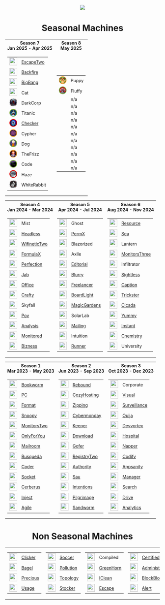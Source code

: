 <p align="center">
<img src="https://media2.giphy.com/media/v1.Y2lkPTc5MGI3NjExc3Rma2cwdTY0Y2FwcTVmZW9md2NpcjV5bG8zM3Iyc29tenl0ejd3dSZlcD12MV9pbnRlcm5hbF9naWZfYnlfaWQmY3Q9cw/V9OsQgyaVeJ9Rxf0jH/giphy.webp" class="centerAlign" style="width:30%">
</p>

<div align="center">

# Seasonal Machines

<table>
<tr>
  <th>Season 7 <br>Jan 2025 - Apr 2025</th>
  <th>Season 8 <br>May 2025</th>
</tr>
<tr>
<td>
  
| | |
| --- | --- |
| <img src="icons/s7/d5fcf2425893a73cf137284e2de580e1.webp" height="25px" width="25px"> | [EscapeTwo](https://github.com/purplestormctf/Writeups/blob/main/htb/machines/EscapeTwo/EscapeTwo.md) |
| <img src="icons/s7/aa0a93908243c51fe21e691fc6571911.webp" height="25px" width="25px"> | [Backfire](https://github.com/purplestormctf/Writeups/blob/main/htb/machines/Backfire/Backfire.md) |
| <img src="icons/s7/2d22afd496c5ae6f6c51ca24bf3719e1.webp" height="25px" width="25px"> | [BigBang](https://github.com/purplestormctf/Writeups/blob/main/htb/machines/BigBang/syro/BigBang.md) |
| <img src="icons/s7/bf7ae27f4e0ce1703bdd10d538334d9e.webp" height="25px" width="25px"> | Cat |
| <img src="icons/s7/93fba06a4780b65be5a5a4f9512b8e78.webp" height="25px" width="25px"> | DarkCorp |
| <img src="icons/s7/eb5942ec56dd9b6feb06dcf8af8aefc6.webp" height="25px" width="25px"> | Titanic |
| <img src="icons/s7/afe87a33205a5ffd978c805aa93488a9.webp" height="25px" width="25px"> | [Checker](https://github.com/purplestormctf/Writeups/blob/main/htb/machines/Checker/Checker.md) |
| <img src="icons/s7/765cd4be6f3a366ca83c7ea60bbcaaa8.webp" height="25px" width="25px"> | Cypher |
| <img src="icons/s7/426830ea2ae4f05f7892ad89195f8276.webp" height="25px" width="25px"> | Dog |
| <img src="icons/s7/c91ef1b641cf88156c7a9d3793d54216.webp" height="25px" width="25px"> | TheFrizz |
| <img src="icons/s7/55cc3528cd7ad96f67c4f0c715efe286.webp" height="25px" width="25px"> | Code |
| <img src="icons/s7/44e14228c6a208714eda356bda7624a8.webp" height="25px" width="25px"> | Haze |
| <img src="icons/s7/acf63a6d45ca722a8203fe4ab82007a6.webp" height="25px" width="25px"> | WhiteRabbit |

</td>
<td>
  
| | |
| --- | --- |
| <img src="icons/s8/6a127b39657062e42c1a8dfdcd23475d.webp" height="25px" width="25px"> | Puppy |
| <img src="icons/s8/ef8fc92ac7cccd8afa4412241432f064.webp" height="25px" width="25px"> | Fluffy |
|  | n/a |
|  | n/a |
|  | n/a |
|  | n/a |
|  | n/a |
|  | n/a |
|  | n/a |
|  | n/a |
|  | n/a |
|  | n/a |
|  | n/a |

</td>

<table>
<tr>
  <th>Season 4 <br>Jan 2024 - Mar 2024</th>
  <th>Season 5 <br>Apr 2024 - Jul 2024</th>
  <th>Season 6 <br>Aug 2024 - Nov 2024</th>
</tr>
<tr>
<td>

| | |
| --- | --- |
| <img src="icons/s4/84669b838a8633d26f4a2d90a6069f7e.webp" height="25px" width="25px"> | Mist |
| <img src="icons/s4/26e076db204a74b99390e586d7ebcf8c.webp" height="25px" width="25px"> | [Headless](https://github.com/purplestormctf/Writeups/blob/main/htb/machines/Headless/Headless.md) |
| <img src="icons/s4/16c5889acc1ca177c6b343c76bebcdaf.webp" height="25px" width="25px"> | [WifineticTwo ](https://github.com/purplestormctf/Writeups/blob/main/htb/machines/WifineticTwo/WifineticTwo.md) |
| <img src="icons/s4/897faece9f60bf69d8e109833f63da48.webp" height="25px" width="25px"> | [FormulaX](https://github.com/purplestormctf/Writeups/blob/main/htb/machines/FormulaX/FormulaX.md) |
| <img src="icons/s4/57fc0f58916cb3ed8e793db071769d70.webp" height="25px" width="25px"> | [Perfection](https://github.com/purplestormctf/Writeups/blob/main/htb/machines/Perfection/Perfection.md) |
| <img src="icons/s4/e809e8df8d66ec8bb2ca3bbcc1942de7.webp" height="25px" width="25px"> | [Jab](https://github.com/purplestormctf/Writeups/blob/main/htb/machines/Jab/Jab.md) |
| <img src="icons/s4/2cdef06b99725f3dcce38431a95b7b77.webp" height="25px" width="25px"> | [Office](https://github.com/purplestormctf/Writeups/blob/main/htb/machines/Office/Office.md) |
| <img src="icons/s4/c01c8813bfc7795ae0717bbee7b407d1.png" height="25px" width="25px"> | [Crafty](https://github.com/purplestormctf/Writeups/blob/main/htb/machines/Crafty/Crafty.md) |
| <img src="icons/s4/e43c6cdfe71e56188e5c2c4f39f5c180.png" height="25px" width="25px"> | Skyfall |
| <img src="icons/s4/a36f80aa6bc43863512ec9537c4366c9.png" height="25px" width="25px"> | [Pov](https://github.com/purplestormctf/Writeups/tree/main/htb/machines/pov/pov_writeup.md) |
| <img src="icons/s4/c31f19a4d6a3be17987a3ef98e2446a5.png" height="25px" width="25px"> | [Analysis](https://github.com/purplestormctf/Writeups/blob/main/htb/machines/analysis/analysis_writeup.md) |
| <img src="icons/s4/d4988810825d26acb2e84ca0ac9feaf4.png" height="25px" width="25px"> | [Monitored](https://github.com/purplestormctf/Writeups/blob/main/htb/machines/monitored/monitored_writeup.md) |
| <img src="icons/s4/1919b64800f6676d0c0d285a9d664cee.png" height="25px" width="25px"> | [Bizness](https://github.com/purplestormctf/Writeups/blob/main/htb/machines/bizness/bizness_writeup.md) |

</td>
<td>

| | |
| --- | --- |
| <img src="icons/s5/38f90738d0433b8adf27036f18ecf91e.webp" height="25px" width="25px"> | Ghost |
| <img src="icons/s5/3ec233f1bf70b096a66f8a452e7cd52f.webp" height="25px" width="25px"> | [PermX](https://github.com/purplestormctf/Writeups/blob/main/htb/machines/PermX/PermX.md) |
| <img src="icons/s5/3ad1911c18a46af0d6967aef8521989c.webp" height="25px" width="25px"> | Blazorized |
| <img src="icons/s5/e6052efa31516d5aa9c78831509bcedd.webp" height="25px" width="25px"> | Axlle |
| <img src="icons/s5/a466db5ce4f7aaea98f588d1cb71a0aa.webp" height="25px" width="25px"> | [Editorial](https://github.com/purplestormctf/Writeups/blob/main/htb/machines/Editorial/Editorial.md) |
| <img src="icons/s5/344998b24aad421410cabf912d3dc3af.webp" height="25px" width="25px"> | [Blurry](https://github.com/purplestormctf/Writeups/blob/main/htb/machines/Blurry/Blurry.md) |
| <img src="icons/s5/cc3c525e7837e7e95d0da9b6596e7a30.webp" height="25px" width="25px"> | [Freelancer](https://github.com/purplestormctf/Writeups/blob/main/htb/machines/Freelancer/Freelancer.md) |
| <img src="icons/s5/7768afed979c9abe917b0c20df49ceb8.webp" height="25px" width="25px"> | [BoardLight](https://github.com/purplestormctf/Writeups/blob/main/htb/machines/BoardLight/BoardLight.md) |
| <img src="icons/s5/a878db048e3cb6ba0e4a467bb705e145.webp" height="25px" width="25px"> | [MagicGardens](https://github.com/purplestormctf/Writeups/blob/main/htb/machines/MagicGardens/MagicGardens.md) |
| <img src="icons/s5/a2c2bd7b4e98ff8b782ed590896305a1.webp" height="25px" width="25px"> | SolarLab |
| <img src="icons/s5/cedb2f991409f9f39b55b04513f6b102.webp" height="25px" width="25px"> | [Mailing](https://github.com/purplestormctf/Writeups/blob/main/htb/machines/Mailing/Mailing.md) |
| <img src="icons/s5/464537cc0d3e9962fc598767bff7b1f1.webp" height="25px" width="25px"> | Intuition |
| <img src="icons/s5/029d258b4444bc4226b90b1f8f27d086.webp" height="25px" width="25px"> | [Runner](https://github.com/purplestormctf/Writeups/blob/main/htb/machines/Runner/Runner.md) |

</td>
<td>
  
| | |
| --- | --- |
| <img src="icons/s6/e83ac2321955bd2e0beb788d47fa5ae9.webp" height="25px" width="25px"> | [Resource](https://github.com/purplestormctf/Writeups/blob/main/htb/machines/Resource/Resource.md) |
| <img src="icons/s6/0011f6725aed869f8683589cb08c90d0.webp" height="25px" width="25px"> | [Sea](https://github.com/purplestormctf/Writeups/blob/main/htb/machines/Sea/Sea.md) |
| <img src="icons/s6/d2e8271977fdc3f13bee7d7ab48954ca.webp" height="25px" width="25px"> | Lantern |
| <img src="icons/s6/a9c8709743c935ae079e3b04d9304c99.webp" height="25px" width="25px"> | [MonitorsThree](https://github.com/purplestormctf/Writeups/blob/main/htb/machines/MonitorsThree/MonitorsThree.md) |
| <img src="icons/s6/dc36c40fe951cf7f32a84f3da1b43ce8.webp" height="25px" width="25px"> | Infiltrator |
| <img src="icons/s6/f96160a20e9cf0138885238444b47404.webp" height="25px" width="25px"> | [Sightless](https://github.com/purplestormctf/Writeups/blob/main/htb/machines/Sightless/Sightless.md) |
| <img src="icons/s6/d3cb6edd2a219f122696655d0015b101.webp" height="25px" width="25px"> | [Caption](https://github.com/purplestormctf/Writeups/blob/main/htb/machines/Caption/Caption.md) |
| <img src="icons/s6/0eff5f0d7d2208024e519e5abfb132d0.webp" height="25px" width="25px"> | [Trickster](https://github.com/purplestormctf/Writeups/blob/main/htb/machines/Trickster/Trickster.md) |
| <img src="icons/s6/79616a32a057e5e672dadb51bb96dd04.webp" height="25px" width="25px"> | [Cicada](https://github.com/purplestormctf/Writeups/blob/main/htb/machines/Cicada/Cicada.md) |
| <img src="icons/s6/5ca57613886666c4c33ef23876b3f054.webp" height="25px" width="25px"> | [Yummy](https://github.com/purplestormctf/Writeups/blob/main/htb/machines/Yummy/Yummy.md) |
| <img src="icons/s6/8e9f11a3cceeb4f69e659ed31347cc77.webp" height="25px" width="25px"> | [Instant](https://github.com/purplestormctf/Writeups/blob/main/htb/machines/Instant/Instant.md) |
| <img src="icons/s6/b8f3d660af2d3ed0929eb119e33526cf.webp" height="25px" width="25px"> | [Chemistry](https://github.com/purplestormctf/Writeups/blob/main/htb/machines/Chemistry/Chemistry.md) |
| <img src="icons/s6/1d7d081a4ea7d6b2ad0fc231599f9edd.webp" height="25px" width="25px"> | University |

</td>
</tr>
</table>

<table>
<tr>
  <th>Season 1 <br>Mar 2023 - May 2023</th>
  <th>Season 2 <br>Jun 2023 - Sep 2023</th>
  <th>Season 3 <br>Oct 2023 - Dec 2023</th>
</tr>
<tr>
<td>
  
| | |
| --- | --- |
| <img src="icons/s1/f0c89af6ee134e1b432d95e4528cf0cd.png" height="25px" width="25px"> | [Bookworm](https://github.com/purplestormctf/Writeups/tree/main/htb/machines/Bookworm/Bookworm.md) | 
| <img src="icons/s1/6d08e5f1919c77c0497213377f635e08.png" height="25px" width="25px"> | [PC](https://github.com/purplestormctf/Writeups/blob/main/htb/machines/pc/pc_writeup.md) |
| <img src="icons/s1/acdbb2202a5db5ed5103524fb80cf9cd.png" height="25px" width="25px"> | [Format](https://github.com/purplestormctf/Writeups/blob/main/htb/machines/format/format_writeup.md) |
| <img src="icons/s1/dad63a6e9acecb328beab54e35644220.png" height="25px" width="25px"> | [Snoopy](https://github.com/purplestormctf/Writeups/tree/main/htb/machines/Snoopy/Snoopy.md) |
| <img src="icons/s1/b55987f8ef9a42df2ad4b4c096e3824d.png" height="25px" width="25px"> | [MonitorsTwo](https://github.com/purplestormctf/Writeups/blob/main/htb/machines/monitorstwo/monitorstwo_writeup.md) |
| <img src="icons/s1/5147467f5bb0d84eff614fd4ef2f7c23.png" height="25px" width="25px"> | [OnlyForYou](https://github.com/purplestormctf/Writeups/tree/main/htb/machines/OnlyForYou/OnlyForYou.md) |
| <img src="icons/s1/2d055b1ccac1cebea1cb624e77ab4ded.png" height="25px" width="25px"> | [Mailroom](https://github.com/purplestormctf/Writeups/tree/main/htb/machines/Mailroom/Mailroom.md) |
| <img src="icons/s1/a6942ab57b6a79f71240420442027334.png" height="25px" width="25px"> | [Busqueda](https://github.com/purplestormctf/Writeups/blob/main/htb/machines/busqueda/busqueda_writeup_hacking_thursday.md) |
| <img src="icons/s1/30fc6acef9d23aa9fd71277123c64f24.png" height="25px" width="25px"> | [Coder](https://github.com/purplestormctf/Writeups/blob/main/htb/machines/coder/Coder.md) |
| <img src="icons/s1/9a73cabc03399aaac0640a0148e3a371.png" height="25px" width="25px"> | [Socket](https://github.com/purplestormctf/Writeups/tree/main/htb/machines/Socket/Socket.md) |
| <img src="icons/s1/0ec0d1f3e6e5f8602892e310c28079e6.png" height="25px" width="25px"> | [Cerberus](https://github.com/purplestormctf/Writeups/blob/main/htb/machines/Cerberus/Cerberus.md) |
| <img src="icons/s1/285ba8819710b6ae1f67bc0e5914ffd9.png" height="25px" width="25px"> | [Inject](https://github.com/purplestormctf/Writeups/blob/main/htb/machines/inject/inject_writeup_hacking_thursday.md) |
| <img src="icons/s1/8fa064016362fbfce91b5de54b7e7f7e.webp" height="25px" width="25px"> | [Agile](https://github.com/purplestormctf/Writeups/tree/main/htb/machines/Agile/Agile.md) |

</td>
<td>
  
| | |
| --- | --- |
| <img src="icons/s2/2ad5dcb2fb97e40f5e88a0d6fc569bdd.png" height="25px" width="25px"> | [Rebound](https://github.com/purplestormctf/Writeups/blob/main/htb/machines/rebound/rebound_writeup.md) |
| <img src="icons/s2/eaed7cd01e84ef5c6ec7d949d1d61110.png" height="25px" width="25px"> | [CozyHosting](https://github.com/purplestormctf/Writeups/blob/main/htb/machines/cozyhosting/cozyhosting_writeup.md) |
| <img src="icons/s2/03e875ef2a39c9a2bd7538b3cfcd9b8a.png" height="25px" width="25px"> | [Zipping](https://github.com/purplestormctf/Writeups/blob/main/htb/machines/zipping/zipping_writeup.md) |
| <img src="icons/s2/38a821c5dd3aa320904bb4b068601e9b.png" height="25px" width="25px"> | [Cybermonday](https://github.com/purplestormctf/Writeups/blob/main/htb/machines/cybermonday/cybermonday_writeup.md) |
| <img src="icons/s2/b56a5742b99e2568fa167765b1323370.png" height="25px" width="25px"> | [Keeper](https://github.com/purplestormctf/Writeups/blob/main/htb/machines/keeper/keeper_writeup.md) |
| <img src="icons/s2/524874d3b6fc2574ee2f6293f2bff5de.png" height="25px" width="25px"> | [Download](https://github.com/purplestormctf/Writeups/blob/main/htb/machines/download/download_writeup.md) |
| <img src="icons/s2/b17f988091019d5cb2d398db061eb732.png" height="25px" width="25px"> | [Gofer](https://github.com/purplestormctf/Writeups/blob/main/htb/machines/gopher/gopher_writeup.md) |
| <img src="icons/s2/a7f6d497c768ff770389b00e31150652.webp" height="25px" width="25px"> | [RegistryTwo](https://github.com/purplestormctf/Writeups/blob/main/htb/machines/registrytwo/RegistryTwo.md) |
| <img src="icons/s2/e6257bbacb2ddd56f5703bb61eadd8cb.png" height="25px" width="25px"> | [Authority](https://github.com/purplestormctf/Writeups/tree/main/htb/machines/authority/authority.mdhttps://github.com/purplestormctf/Writeups/tree/main/htb/machines/authority/authority.md) |
| <img src="icons/s2/1ea2980b9dc2d11cf6a3f82f10ba8702.png" height="25px" width="25px"> | [Sau](https://github.com/purplestormctf/Writeups/blob/main/htb/machines/sau/sau_writeup.md) |
| <img src="icons/s2/f51a05c5eceb08937686766c1b7de0cc.png" height="25px" width="25px"> | [Intentions](https://github.com/purplestormctf/Writeups/blob/main/htb/machines/intentions/intentions_writeup.md) |
| <img src="icons/s2/33632db6c1f4323a58452d8fcfc7eee0.png" height="25px" width="25px"> | [Pilgrimage](https://github.com/purplestormctf/Writeups/blob/main/htb/machines/pilgrimage/pilgrimage_writeup.md) |
| <img src="icons/s2/93c53cc1fc0284e5d9d74a565a8b9bf0.png" height="25px" width="25px"> | [Sandworm](https://github.com/purplestormctf/Writeups/blob/main/htb/machines/sandworm/sandworm_writeup.md) |
  
</td>
<td>
  
| | |
| --- | --- |
| <img src="icons/s3/380bc40d3a6bd3ba99da465177e8593e.webp" height="25px" width="25px"> | Corporate |
| <img src="icons/s3/a75ac8ed04e6e728547538bfa41cfc68.png" height="25px" width="25px"> | [Visual](https://github.com/purplestormctf/Writeups/blob/main/htb/machines/visual/visual_writeup.md) |
| <img src="icons/s3/d2ddffcb2eced6a4d5486dc99d440d1a.png" height="25px" width="25px"> | [Surveillance](https://github.com/purplestormctf/Writeups/blob/main/htb/machines/surveillance/surveillance_writeup.md) |
| <img src="icons/s3/50788eb40c2464d6554a3cb15bd2e301.png" height="25px" width="25px"> | [Ouija](https://github.com/purplestormctf/Writeups/tree/main/htb/machines/Ouija/Ouija.md) |
| <img src="icons/s3/2565d292772abc4a2d774117cf4d36ff.png" height="25px" width="25px"> | [Devvortex](https://github.com/purplestormctf/Writeups/blob/main/htb/machines/devvortex/devvortex_writeup.md) |
| <img src="icons/s3/e980d18b909fa0ba8f519cf9777fd413.png" height="25px" width="25px"> | [Hospital](https://github.com/purplestormctf/Writeups/blob/main/htb/machines/hospital/hospital_writeup.md) |
| <img src="icons/s3/e936dbb185607fb8957679b26b0a0930.webp" height="25px" width="25px"> | [Napper](https://github.com/purplestormctf/Writeups/blob/main/htb/machines/napper/napper_writeup.md) |
| <img src="icons/s3/57b977ea744af01a5454c8643a850e59.png" height="25px" width="25px"> | [Codify](https://github.com/purplestormctf/Writeups/blob/main/htb/machines/codify/codify_writeup.md) |
| <img src="icons/s3/3637f8cd2b3850f40cb6d16b7c39d43b.png" height="25px" width="25px"> | [Appsanity](https://github.com/purplestormctf/Writeups/blob/main/htb/machines/appsanity/appsanity_writeup.md) |
| <img src="icons/s3/5ca8f0c721a9eca6f1aeb9ff4b4bac60.png" height="25px" width="25px"> | [Manager](https://github.com/purplestormctf/Writeups/blob/main/htb/machines/manager/manager_writeup.md) |
| <img src="icons/s3/03cea0fc2ebc50151c0dfa9e375e3ded.png" height="25px" width="25px"> | [Search](https://github.com/purplestormctf/Writeups/tree/main/htb/machines/Search/Search.md) |
| <img src="icons/s3/69894bcbc09fb85054b71bdc805f86bc.png" height="25px" width="25px"> | [Drive](https://github.com/purplestormctf/Writeups/blob/main/htb/machines/drive/drive_writeup.md) |
| <img src="icons/s3/f86fcf4c1cfcc690b43f43e100f89718.png" height="25px" width="25px"> | [Analytics](https://github.com/purplestormctf/Writeups/blob/main/htb/machines/analytics/analytics_writeup.md) |

</td>
</tr>
</table>

# Non Seasonal Machines

<table>
<tr>
<td>

| | | 
| --- | --- |
| <img src="icons/non/5a89d213ede5af4b4f94035fd059f976.webp" height="25px" width="25px">| [Clicker](https://github.com/purplestormctf/Writeups/blob/main/htb/machines/clicker/clicker_writeup.md) |
| <img src="icons/non/e886bd88cf5e6db3ddc0ede99aa85530.png" height="25px" width="25px"> | [Bagel](https://github.com/purplestormctf/Writeups/blob/main/htb/machines/bagel/bagel_writeup.md) |
| <img src="icons/non/3adcfd6093f8ddb4dffe8422da6377c8.png" height="25px" width="25px"> | [Precious](https://github.com/purplestormctf/Writeups/blob/main/htb/machines/precious/precious_writeup.md) |
| <img src="icons/non/23e804513a47e8f20bc865d0419946e1.webp" height="25px" width="25px"> | [Usage](https://github.com/purplestormctf/Writeups/blob/main/htb/machines/Usage/Usage.md) |

</td>
<td>
  
| | | 
| --- | --- |
| <img src="icons/non/ca7f69a02eebf53deb3cd1611dd3f55e.png" height="25px" width="25px"> | [Soccer](https://github.com/purplestormctf/Writeups/blob/main/htb/machines/soccer/Soccer.md) |
| <img src="icons/non/caac8772de14a769c0bfe95756bceebe.png" height="25px" width="25px"> | [Pollution](https://github.com/purplestormctf/Writeups/blob/main/htb/machines/pollution/pollution_writeup.md) |
| <img src="icons/non/cbfa26b4a4044677e93779a44bbd458f.png" height="25px" width="25px"> | [Topology](https://github.com/purplestormctf/Writeups/blob/main/htb/machines/topology/topology_writeup.md) |
| <img src="icons/non/da052d0b0efd6dad222ba4a73d987c16.png" height="25px" width="25px"> | [Stocker](https://github.com/purplestormctf/Writeups/blob/main/htb/machines/stocker/stocker_writeup.md) |

</td>
<td>

| | | 
| --- | --- |
| <img src="icons/non/ea0bd450c67da1efd2058c2cab9400cf.webp" height="25px" width="25px"> | Compiled |
| <img src="icons/non/b7d9a9b075fd49c8509866fe24f58dbb.webp" height="25px" width="25px"> | [GreenHorn](https://github.com/purplestormctf/Writeups/tree/main/htb/machines/GreenHorn/GreenHorn.md) |
| <img src="icons/non/750ba886c8a87103c69cac0f13f2de70.webp" height="25px" width="25px"> | [IClean](https://github.com/purplestormctf/Writeups/blob/main/htb/machines/IClean/syro/IClean.md) |
| <img src="icons/non/80936664b3da83a92b28602e79e47d79.png" height="25px" width="25px">  | [Escape](https://github.com/purplestormctf/Writeups/blob/main/htb/machines/escape/escape_writeup.md) |

</td>
<td>

| | | 
| --- | --- | 
| <img src="icons/non/28b71ec11bb839b5b58bdfc555006816.webp" height="25px" width="25px"> | [Certified](https://github.com/purplestormctf/Writeups/tree/main/htb/machines/Certified/Certified.md) |
| <img src="icons/non/9d232b1558b7543c7cb85f2774687363.webp" height="25px" width="25px"> | [Administrator](https://github.com/purplestormctf/Writeups/tree/main/htb/machines/Administrator/Administrator.md) |
| <img src="icons/non/a6165b53a2df41fbfd6530782224925f.webp" height="25px" width="25px"> | [BlockBlock](https://github.com/purplestormctf/Writeups/tree/main/htb/machines/BlockBlock/BlockBlock.md) |
| <img src="icons/non/6f4647030d6aadc676b8d8a459de344f.webp" height="25px" width="25px"> | [Alert](https://github.com/purplestormctf/Writeups/tree/main/htb/machines/Alert/Alert.md) |

</td>
<td>

| | | 
| --- | --- | 
| <img src="icons/non/4eae732c7af0ce1b443d009637167610.webp" height="25px" width="25px"> | [Vintage](https://github.com/purplestormctf/Writeups/tree/main/htb/machines/Vintage/Vintage.md) |
| <img src="icons/non/97f12db8fafed028448e29e30be7efac.webp" height="25px" width="25px"> | [LinkVortex](https://github.com/purplestormctf/Writeups/tree/main/htb/machines/LinkVortex/LinkVortex.md) |
| <img src="icons/non/dcd5ef09ab764228c64385374ac744c1.webp" height="25px" width="25px"> | [Heal](https://github.com/purplestormctf/Writeups/tree/main/htb/machines/Heal/Heal.md) |
| <img src="icons/non/456a4d2e52f182847fb0a2dba0420a44.webp" height="25px" width="25px"> | [UnderPass](https://github.com/purplestormctf/Writeups/blob/main/htb/machines/UnderPass/UnderPass.md) |

</td>
<td>

| | | 
| --- | --- | 
| <img src="icons/non/f6a56cec6e9826b4ed124fb4155abc66.webp" height="25px" width="25px"> | Nocturnal |
| <img src="icons/non/f2df2ca13368e6e158cffd5a3ab54d5d.webp" height="25px" width="25px"> | Scepter |
| <img src="icons/non/721477107c34105c91220b678c1f1ec6.webp" height="25px" width="25px"> | Eureka |
| <img src="icons/non/757eeb9b0f530e71875f0219d0d477e4.webp" height="25px" width="25px"> | Environment |

</td>
<td>

| | | 
| --- | --- | 
| <img src="icons/non/c9efb253e7d1d9b407113e11afdaa905.webp" height="25px" width="25px"> | Planning |
| <img src="icons/non/" height="25px" width="25px"> | n/a |
| <img src="icons/non/" height="25px" width="25px"> | n/a |
| <img src="icons/non/" height="25px" width="25px"> | n/a |

</td>
</tr>
</table>

</div>
